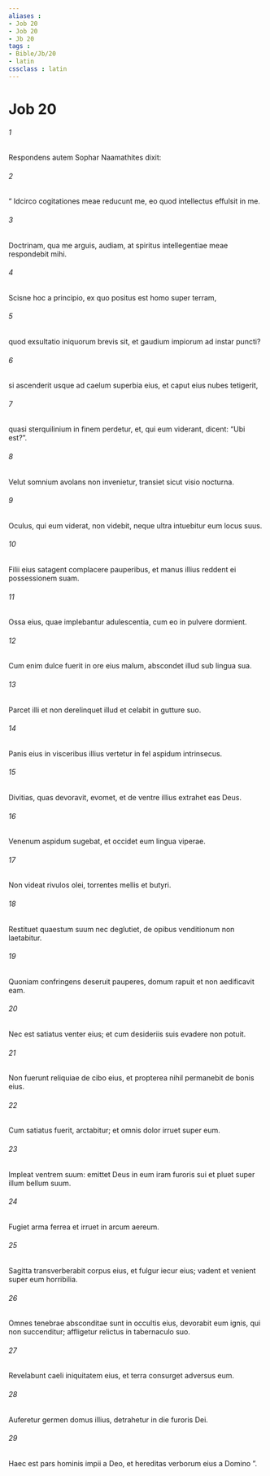 ```yaml
---
aliases : 
- Job 20
- Job 20
- Jb 20
tags : 
- Bible/Jb/20
- latin
cssclass : latin
---
```


# Job 20

###### 1
Respondens autem Sophar Naamathites dixit:
###### 2
“ Idcirco cogitationes meae reducunt me, eo quod intellectus effulsit in me.
###### 3
Doctrinam, qua me arguis, audiam, at spiritus intellegentiae meae respondebit mihi.
###### 4
Scisne hoc a principio, ex quo positus est homo super terram,
###### 5
quod exsultatio iniquorum brevis sit, et gaudium impiorum ad instar puncti?
###### 6
si ascenderit usque ad caelum superbia eius, et caput eius nubes tetigerit,
###### 7
quasi sterquilinium in finem perdetur, et, qui eum viderant, dicent: “Ubi est?”.
###### 8
Velut somnium avolans non invenietur, transiet sicut visio nocturna.
###### 9
Oculus, qui eum viderat, non videbit, neque ultra intuebitur eum locus suus.
###### 10
Filii eius satagent complacere pauperibus, et manus illius reddent ei possessionem suam.
###### 11
Ossa eius, quae implebantur adulescentia, cum eo in pulvere dormient.
###### 12
Cum enim dulce fuerit in ore eius malum, abscondet illud sub lingua sua.
###### 13
Parcet illi et non derelinquet illud et celabit in gutture suo.
###### 14
Panis eius in visceribus illius vertetur in fel aspidum intrinsecus.
###### 15
Divitias, quas devoravit, evomet, et de ventre illius extrahet eas Deus.
###### 16
Venenum aspidum sugebat, et occidet eum lingua viperae.
###### 17
Non videat rivulos olei, torrentes mellis et butyri.
###### 18
Restituet quaestum suum nec deglutiet, de opibus venditionum non laetabitur.
###### 19
Quoniam confringens deseruit pauperes, domum rapuit et non aedificavit eam.
###### 20
Nec est satiatus venter eius; et cum desideriis suis evadere non potuit.
###### 21
Non fuerunt reliquiae de cibo eius, et propterea nihil permanebit de bonis eius.
###### 22
Cum satiatus fuerit, arctabitur; et omnis dolor irruet super eum.
###### 23
Impleat ventrem suum: emittet Deus in eum iram furoris sui et pluet super illum bellum suum.
###### 24
Fugiet arma ferrea et irruet in arcum aereum.
###### 25
Sagitta transverberabit corpus eius, et fulgur iecur eius; vadent et venient super eum horribilia.
###### 26
Omnes tenebrae absconditae sunt in occultis eius, devorabit eum ignis, qui non succenditur; affligetur relictus in tabernaculo suo.
###### 27
Revelabunt caeli iniquitatem eius, et terra consurget adversus eum.
###### 28
Auferetur germen domus illius, detrahetur in die furoris Dei.
###### 29
Haec est pars hominis impii a Deo, et hereditas verborum eius a Domino ”.
